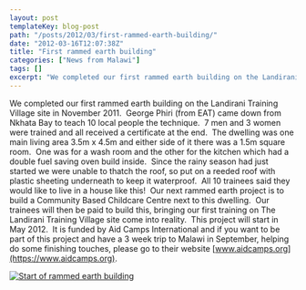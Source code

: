 ```yaml
---
layout: post
templateKey: blog-post
path: "/posts/2012/03/first-rammed-earth-building/"
date: "2012-03-16T12:07:38Z"
title: "First rammed earth building"
categories: ["News from Malawi"]
tags: []
excerpt: "We completed our first rammed earth building on the Landirani Training Village site in November 201..."
---
```


We completed our first rammed earth building on the Landirani Training Village site in November 2011.  George Phiri (from EAT) came down from Nkhata Bay to teach 10 local people the technique.  7 men and 3 women were trained and all received a certificate at the end.  The dwelling was one main living area 3.5m x 4.5m and either side of it there was a 1.5m square room.  One was for a wash room and the other for the kitchen which had a double fuel saving oven build inside.  Since the rainy season had just started we were unable to thatch the roof, so put on a reeded roof with plastic sheeting underneath to keep it waterproof.  All 10 trainees said they would like to live in a house like this!  Our next rammed earth project is to build a Community Based Childcare Centre next to this dwelling.  Our trainees will then be paid to build this, bringing our first training on The Landirani Training Village site come into reality.  This project will start in May 2012.  It is funded by Aid Camps International and if you want to be part of this project and have a 3 week trip to Malawi in September, helping do some finishing touches, please go to their website [www.aidcamps.org](https://www.aidcamps.org).

[![Start of rammed earth building](https://www.africanvision.org.uk/africa-vision-news/wp-content/uploads/2012/03/IMG_0015-150x150.jpg "Making the formwork")](https://www.africanvision.org.uk/africa-vision-news/wp-content/uploads/2012/03/IMG_0015.jpg)